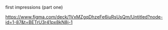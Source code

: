 
first impressions (part one)







https://www.figma.com/deck/1VxMZgqDhzeFe6iuRsUsQm/Untitled?node-id=1-87&t=BETrU3r41px8kN8j-1





